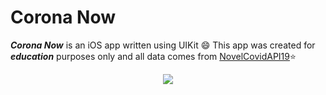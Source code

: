 # Corona Now

***Corona Now*** is an iOS app written using UIKit :smile:
This app was created for ***education*** purposes only and all data comes from [NovelCovidAPI19](http://github.com):star:

<p align="center">
  <img src="https://i.imgur.com/1j5oQgL.png">
</p>
